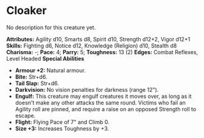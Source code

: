 # Cloaker

No description for this creature yet.

**Attributes:** Agility d10, Smarts d8, Spirit d10, Strength d12+2,
Vigor d12+1
**Skills:** Fighting d6, Notice d12, Knowledge (Religion) d10, Stealth
d8
**Charisma:** -; **Pace:** 4; **Parry:** 5; **Toughness:** 13 (2)
**Edges:** Combat Reflexes, Level Headed
**Special Abilities**

- **Armour +2:** Natural armour.
- **Bite:** Str+d6.
- **Tail Slap:** Str+d6.
- **Darkvision:** No vision penalties for darkness (range 12").
- **Engulf:** This creature may engulf creatures it moves over, as long
as it doesn't make any other attacks the same round. Victims who fail
an Agility roll are pinned, and require a raise on an opposed Strength
roll to escape.
- **Flight:** Flying Pace of 7" and Climb 0.
- **Size +3:** Increases Toughness by +3.
